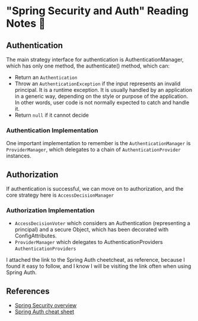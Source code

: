 # "Spring Security and Auth" Reading Notes 📖

## Authentication

The main strategy interface for authentication is AuthenticationManager, which has only one method, the authenticate() method, which can:
- Return an `Authentication`
- Throw an `AuthenticationException` if the input represents an invalid principal. It is a runtime exception. It is usually handled by an application in a generic way, depending on the style or purpose of the application. In other words, user code is not normally expected to catch and handle it.
- Return `null` if it cannot decide

### Authentication Implementation 

One important implementation to remember is the `AuthenticationManager` is `ProviderManager`, which delegates to a chain of `AuthenticationProvider` instances.

## Authorization

If authentication is successful, we can move on to authorization, and the core strategy here is `AccessDecisionManager`

### Authorization Implementation

- `AccessDecisionVoter` which considers an Authentication (representing a principal) and a secure Object, which has been decorated with ConfigAttributes.
- `ProviderManager` which delegates to AuthenticationProviders
`AuthenticationProviders` 

I attached the link to the Spring Auth cheetcheat, as reference, because I found it easy to follow, and I know I will be visiting the link often when using Spring Auth.

## References 
- [Spring Security overview](https://spring.io/guides/topicals/spring-security-architecture/)
- [Spring Auth cheat sheet](https://github.com/codefellows/seattle-java-401d2/blob/master/SpringAuthCheatSheet.md)